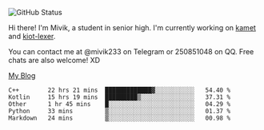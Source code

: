 ![GitHub Status](https://github-readme-stats.vercel.app/api?show_icons=true&username=Mivik)

Hi there! I'm Mivik, a student in senior high. I'm currently working on [kamet](https://github.com/Mivik/kamet) and [kiot-lexer](https://github.com/KiotLand/kiot-lexer).

You can contact me at @mivik233 on Telegram or 250851048 on QQ. Free chats are also welcome! XD

[My Blog](https://mivik.gitee.io)

<!--START_SECTION:waka-->
```text
C++        22 hrs 21 mins  █████████████▓░░░░░░░░░░░   54.40 % 
Kotlin     15 hrs 19 mins  █████████▒░░░░░░░░░░░░░░░   37.31 % 
Other      1 hr 45 mins    █░░░░░░░░░░░░░░░░░░░░░░░░   04.29 % 
Python     33 mins         ▒░░░░░░░░░░░░░░░░░░░░░░░░   01.37 % 
Markdown   24 mins         ▒░░░░░░░░░░░░░░░░░░░░░░░░   00.98 % 
```
<!--END_SECTION:waka-->
